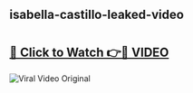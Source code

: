 ## isabella-castillo-leaked-video 

# <h2><a href="http://freeplayer.one?title=isabella-castillo-leaked-video&ref=21J">🔗 Click to Watch 👉🔴 VIDEO</a></h2>

<a href="http://freeplayer.one?title=isabella-castillo-leaked-video&ref=21J" rel="nofollow" data-target="animated-image.originalLink"><img src="https://i.ibb.co.com/xMMVF88/686577567.gif" alt="Viral Video Original" style="max-width: 100%; display: inline-block;" data-target="animated-image.originalImage"></a>

